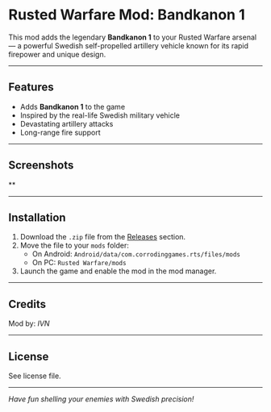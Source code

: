 # Rusted Warfare Mod: Bandkanon 1

This mod adds the legendary **Bandkanon 1** to your Rusted Warfare arsenal — a powerful Swedish self-propelled artillery vehicle known for its rapid firepower and unique design.

---

## Features

- Adds **Bandkanon 1** to the game
- Inspired by the real-life Swedish military vehicle
- Devastating artillery attacks
- Long-range fire support

---

## Screenshots

**

---

## Installation

1. Download the `.zip` file from the [Releases](#) section.
2. Move the file to your `mods` folder:
   - On Android: `Android/data/com.corrodinggames.rts/files/mods`
   - On PC: `Rusted Warfare/mods`
3. Launch the game and enable the mod in the mod manager.

---

## Credits

Mod by: *IVN*

---

## License

See license file.

---

*Have fun shelling your enemies with Swedish precision!*
